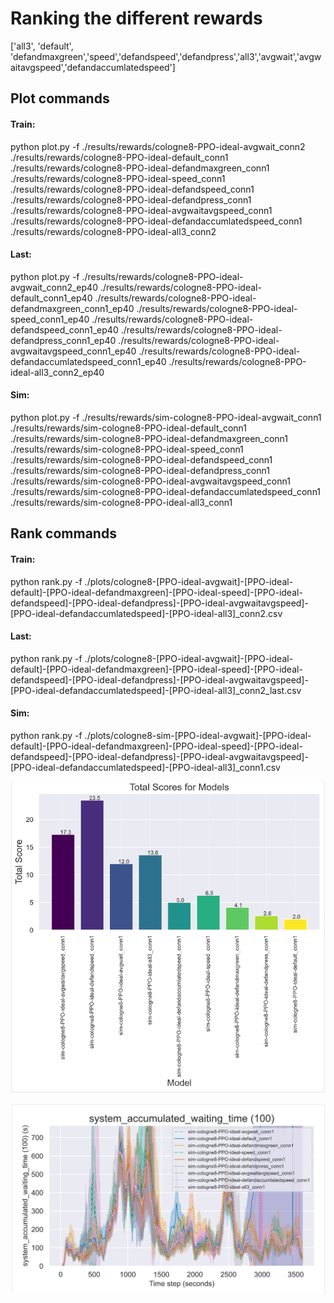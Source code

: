 # Ranking the different rewards
['all3', 'default', 'defandmaxgreen','speed','defandspeed','defandpress','all3','avgwait','avgwaitavgspeed','defandaccumlatedspeed']

## Plot commands
#### Train: 
python plot.py -f ./results/rewards/cologne8-PPO-ideal-avgwait_conn2 ./results/rewards/cologne8-PPO-ideal-default_conn1 ./results/rewards/cologne8-PPO-ideal-defandmaxgreen_conn1 ./results/rewards/cologne8-PPO-ideal-speed_conn1 ./results/rewards/cologne8-PPO-ideal-defandspeed_conn1 ./results/rewards/cologne8-PPO-ideal-defandpress_conn1 ./results/rewards/cologne8-PPO-ideal-avgwaitavgspeed_conn1 ./results/rewards/cologne8-PPO-ideal-defandaccumlatedspeed_conn1 ./results/rewards/cologne8-PPO-ideal-all3_conn2

#### Last:
python plot.py -f ./results/rewards/cologne8-PPO-ideal-avgwait_conn2_ep40 ./results/rewards/cologne8-PPO-ideal-default_conn1_ep40 ./results/rewards/cologne8-PPO-ideal-defandmaxgreen_conn1_ep40 ./results/rewards/cologne8-PPO-ideal-speed_conn1_ep40 ./results/rewards/cologne8-PPO-ideal-defandspeed_conn1_ep40 ./results/rewards/cologne8-PPO-ideal-defandpress_conn1_ep40 ./results/rewards/cologne8-PPO-ideal-avgwaitavgspeed_conn1_ep40 ./results/rewards/cologne8-PPO-ideal-defandaccumlatedspeed_conn1_ep40 ./results/rewards/cologne8-PPO-ideal-all3_conn2_ep40

#### Sim:
python plot.py -f ./results/rewards/sim-cologne8-PPO-ideal-avgwait_conn1 ./results/rewards/sim-cologne8-PPO-ideal-default_conn1 ./results/rewards/sim-cologne8-PPO-ideal-defandmaxgreen_conn1 ./results/rewards/sim-cologne8-PPO-ideal-speed_conn1 ./results/rewards/sim-cologne8-PPO-ideal-defandspeed_conn1 ./results/rewards/sim-cologne8-PPO-ideal-defandpress_conn1 ./results/rewards/sim-cologne8-PPO-ideal-avgwaitavgspeed_conn1 ./results/rewards/sim-cologne8-PPO-ideal-defandaccumlatedspeed_conn1 ./results/rewards/sim-cologne8-PPO-ideal-all3_conn1

## Rank commands
#### Train: 
python rank.py -f ./plots/cologne8-[PPO-ideal-avgwait]-[PPO-ideal-default]-[PPO-ideal-defandmaxgreen]-[PPO-ideal-speed]-[PPO-ideal-defandspeed]-[PPO-ideal-defandpress]-[PPO-ideal-avgwaitavgspeed]-[PPO-ideal-defandaccumlatedspeed]-[PPO-ideal-all3]_conn2.csv

#### Last:
python rank.py -f ./plots/cologne8-[PPO-ideal-avgwait]-[PPO-ideal-default]-[PPO-ideal-defandmaxgreen]-[PPO-ideal-speed]-[PPO-ideal-defandspeed]-[PPO-ideal-defandpress]-[PPO-ideal-avgwaitavgspeed]-[PPO-ideal-defandaccumlatedspeed]-[PPO-ideal-all3]_conn2_last.csv

#### Sim:
python rank.py -f ./plots/cologne8-sim-[PPO-ideal-avgwait]-[PPO-ideal-default]-[PPO-ideal-defandmaxgreen]-[PPO-ideal-speed]-[PPO-ideal-defandspeed]-[PPO-ideal-defandpress]-[PPO-ideal-avgwaitavgspeed]-[PPO-ideal-defandaccumlatedspeed]-[PPO-ideal-all3]_conn1.csv


![Alt text](image.png)

![Alt text](image-1.png)